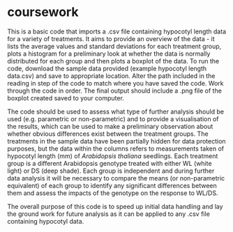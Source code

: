 # coursework
This is a basic code that imports a .csv file containing hypocotyl length data for a variety of treatments. It aims to provide an overview of the data - it lists the average values and standard deviations for each treatment group, plots a histogram for a preliminary look at whether the data is normally distributed for each group and then plots a boxplot of the data. To run the code, download the sample data provided (example hypocotyl length data.csv) and save to appropriate location. Alter the path included in the reading in step of the code to match where you have saved the code. Work through the code in order. The final output should include a .png file of the boxplot created saved to your computer. 

The code should be used to assess what type of further analysis should be used (e.g. parametric or non-parametric) and to provide a visualisation of the results, which can be used to make a preliminary observation about whether obvious differences exist between the treatment groups. The treatments in the sample data have been partially hidden for data protection purposes, but the data within the columns refers to measurements taken of hypocotyl length (mm) of <i>Arabidopsis thaliana</i> seedlings.  Each treatment group is a different Arabidopsis genotype treated with either WL (white light) or DS (deep shade). Each group is independent and during further data analysis it will be necessary to compare the means (or non-parametric equivalent) of each group to identify any significant differences between them and assess the impacts of the genotype on the response to WL/DS. 

The overall purpose of this code is to speed up initial data handling and lay the ground work for future analysis as it can be applied to any .csv file containing hypocotyl data. 

